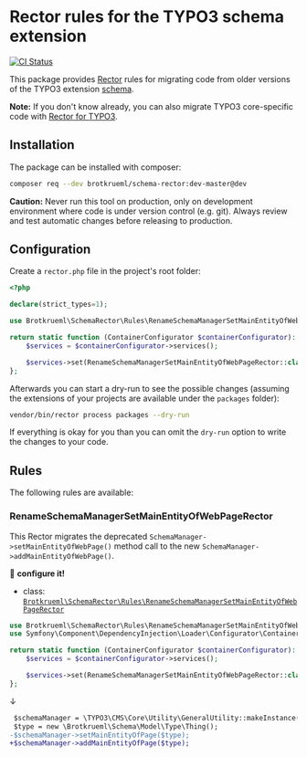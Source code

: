 # Rector rules for the TYPO3 schema extension

[![CI Status](https://github.com/brotkrueml/schema-rector/workflows/CI/badge.svg?branch=master)](https://github.com/brotkrueml/schema-rector/actions?query=workflow%3ACI)

This package provides [Rector](https://github.com/rectorphp/rector) rules for migrating code
from older versions of the TYPO3 extension [schema](https://extensions.typo3.org/extension/schema).

**Note:** If you don't know already, you can also migrate TYPO3 core-specific
code with [Rector for TYPO3](https://github.com/sabbelasichon/typo3-rector/).

## Installation

The package can be installed with composer:

```bash
composer req --dev brotkrueml/schema-rector:dev-master@dev
```

**Caution:** Never run this tool on production, only on development environment where code is
under version control (e.g. git). Always review and test automatic changes before releasing
to production.

## Configuration

Create a `rector.php` file in the project's root folder:

```php
<?php

declare(strict_types=1);

use Brotkrueml\SchemaRector\Rules\RenameSchemaManagerSetMainEntityOfWebPageRector;use Symfony\Component\DependencyInjection\Loader\Configurator\ContainerConfigurator;

return static function (ContainerConfigurator $containerConfigurator): void {
    $services = $containerConfigurator->services();

    $services->set(RenameSchemaManagerSetMainEntityOfWebPageRector::class);
};
```

Afterwards you can start a dry-run to see the possible changes
(assuming the extensions of your projects are available under the
`packages` folder):

```bash
vendor/bin/rector process packages --dry-run
```

If everything is okay for you than you can omit the `dry-run` option
to write the changes to your code.

## Rules

The following rules are available:

### RenameSchemaManagerSetMainEntityOfWebPageRector

This Rector migrates the deprecated `SchemaManager->setMainEntityOfWebPage()`
method call to the new `SchemaManager->addMainEntityOfWebPage()`.

:wrench: **configure it!**

- class: [`Brotkrueml\SchemaRector\Rules\RenameSchemaManagerSetMainEntityOfWebPageRector`](rules/RenameSchemaManagerSetMainEntityOfWebPageRector.php)

```php
use Brotkrueml\SchemaRector\Rules\RenameSchemaManagerSetMainEntityOfWebPageRector;
use Symfony\Component\DependencyInjection\Loader\Configurator\ContainerConfigurator;

return static function (ContainerConfigurator $containerConfigurator): void {
    $services = $containerConfigurator->services();

    $services->set(RenameSchemaManagerSetMainEntityOfWebPageRector::class);
};
```

↓

```diff
 $schemaManager = \TYPO3\CMS\Core\Utility\GeneralUtility::makeInstance(Brotkrueml\Schema\Manager\SchemaManager::class);
 $type = new \Brotkrueml\Schema\Model\Type\Thing();
-$schemaManager->setMainEntityOfPage($type);
+$schemaManager->addMainEntityOfPage($type);
```
